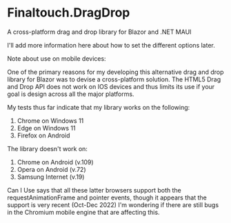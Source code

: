 # Finaltouch.DragDrop
A cross-platform drag and drop library for Blazor and .NET MAUI

I'll add more information here about how to set the different options later.  

Note about use on mobile devices:

One of the primary reasons for my developing this alternative drag and drop library for Blazor was to devise a cross-platform solution.  The HTML5 
Drag and Drop API does not work on IOS devices and thus limits its use if your goal is design across all the major platforms.  

My tests thus far indicate that my library works on the following:

1.  Chrome on Windows 11
2.  Edge on Windows 11
3.  Firefox on Android

The library doesn't work on:
1.  Chrome on Android (v.109)
2.  Opera on Android (v.72)
3.  Samsung Internet (v.19)

Can I Use says that all these latter browsers support both the requestAnimationFrame and pointer events, though it appears that the support is very recent (Oct-Dec 2022)  I'm wondering if there are still bugs in the Chromium mobile engine that are affecting this.  
